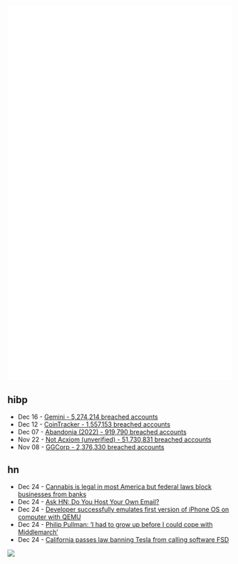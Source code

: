 ![Metrics](https://raw.githubusercontent.com/phixion/phixion/master/metrics.svg)

## hibp

<!--
for https://github.com/phixion/phixion/blob/main/.github/workflows/feeds.yml
-->
<!--START_SECTION:haveibeenpwnd-->
- Dec 16 - [Gemini - 5,274,214 breached accounts](https://haveibeenpwned.com/PwnedWebsites#Gemini)
- Dec 12 - [CoinTracker - 1,557,153 breached accounts](https://haveibeenpwned.com/PwnedWebsites#CoinTracker)
- Dec 07 - [Abandonia (2022) - 919,790 breached accounts](https://haveibeenpwned.com/PwnedWebsites#Abandonia2022)
- Nov 22 - [Not Acxiom (unverified) - 51,730,831 breached accounts](https://haveibeenpwned.com/PwnedWebsites#NotAcxiom)
- Nov 08 - [GGCorp - 2,376,330 breached accounts](https://haveibeenpwned.com/PwnedWebsites#GGCorp)
<!--END_SECTION:haveibeenpwnd-->

## hn

<!--
for https://github.com/phixion/phixion/blob/main/.github/workflows/feeds.yml
-->
<!--START_SECTION:hn-->
- Dec 24 - [Cannabis is legal in most America but federal laws block businesses from banks](https://www.usatoday.com/story/opinion/2022/12/20/cannabis-banking-helps-marijuana-businesses-grow/10896278002/)
- Dec 24 - [Ask HN: Do You Host Your Own Email?](https://news.ycombinator.com/item?id=34117386)
- Dec 24 - [Developer successfully emulates first version of iPhone OS on computer with QEMU](https://9to5mac.com/2022/12/23/developer-emulates-iphone-os-qemu/)
- Dec 24 - [Philip Pullman: ‘I had to grow up before I could cope with Middlemarch’](https://www.theguardian.com/books/2022/dec/23/philip-pullman-i-had-to-grow-up-before-i-could-cope-with-middlemarch)
- Dec 24 - [California passes law banning Tesla from calling software FSD](https://www.teslarati.com/califonia-banning-tesla-fsd/)
<!--END_SECTION:hn-->

<!--
for https://yhype.me
-->
![](https://hit.yhype.me/github/profile?user_id=13013670)
